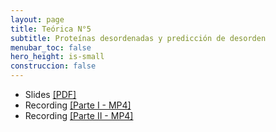 ```yaml
---
layout: page
title: Teórica N°5
subtitle: Proteínas desordenadas y predicción de desorden
menubar_toc: false
hero_height: is-small
construccion: false
---
```


- Slides [[PDF]](https://drive.google.com/file/d/1pHriaGoy4vvyzFmn-7yxjVq3i-tyHCMw/view?usp=sharing)
- Recording [[Parte I - MP4]](https://youtu.be/oTFXggKbFi4)
- Recording [[Parte II - MP4]](https://youtu.be/DBAAQmDVHoA)
<!--
<iframe src="https://drive.google.com/file/d/18njeGvEddr9mcPBKF69ckBQCaSVipKo5/preview" width="800" height="440"></iframe> 
-->
